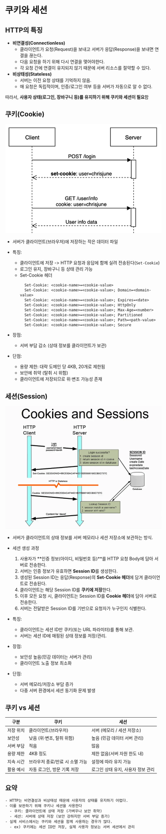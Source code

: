 # 쿠키와 세션

## HTTP의 특징

- **비연결성(Connectionless)**
  - 클라이언트가 요청(Request)을 보내고 서버가 응답(Response)을 보내면 연결을 끊는다.
  - 다음 요청을 하기 위해 다시 연결을 맺어야한다.
  - 각 요청 간에 연결이 유지되지 않기 때문에 서버 리소스를 절약할 수 있다.
- **비상태성(Stateless)**
  - 서버는 이전 요청 상태를 기억하지 않음.
  - 매 요청은 독립적이며, 인증/로그인 여부 등을 서버가 자동으로 알 수 없다.

따라서, **사용자 상태(로그인, 장바구니 등)를 유지하기 위해 쿠키와 세션이 필요**함

## 쿠키(Cookie)

![alt text](image.png)

- 서버가 클라이언트(브라우저)에 저장하는 작은 데이터 파일
- 특징:

  - 클라이언트에 저장 -> HTTP 요청과 응답에 함께 실려 전송된다(`Set-Cookie`)
  - 로그인 유지, 장바구니 등 상태 관리 가능
  - Set-Cookie 헤더
    ```
      Set-Cookie: <cookie-name>=<cookie-value>
      Set-Cookie: <cookie-name>=<cookie-value>; Domain=<domain-value>
      Set-Cookie: <cookie-name>=<cookie-value>; Expires=<date>
      Set-Cookie: <cookie-name>=<cookie-value>; HttpOnly
      Set-Cookie: <cookie-name>=<cookie-value>; Max-Age=<number>
      Set-Cookie: <cookie-name>=<cookie-value>; Partitioned
      Set-Cookie: <cookie-name>=<cookie-value>; Path=<path-value>
      Set-Cookie: <cookie-name>=<cookie-value>; Secure
    ```

- 장점:
  - 서버 부담 감소 (상태 정보를 클라이언트가 보관)
- 단점:
  - 용량 제한: 대략 도메인 당 4KB, 20개로 제한됨
  - 보안에 취약 (탈취 시 위험)
  - 클라이언트에 저장되므로 위·변조 가능성 존재

## 세션(Session)

![alt text](image-1.png)

- 서버가 클라이언트의 상태 정보를 서버 메모리나 세션 저장소에 보관하는 방식.
- 세션 생성 과정

  1. 사용자가 **인증 정보(아이디, 비밀번호 등)**를 HTTP 요청 Body에 담아 서버로 전송한다.
  2. 서버는 인증 정보가 유효하면 **Session ID**를 생성한다.
  3. 생성된 Session ID는 응답(Response)의 **Set-Cookie 헤더**에 담겨 클라이언트로 전송된다.
  4. 클라이언트는 해당 Session ID를 **쿠키에 저장**한다.
  5. 이후 모든 요청 시, 클라이언트는 Session ID를 **Cookie 헤더**에 담아 서버로 전송한다.
  6. 서버는 전달받은 Session ID를 기반으로 요청자가 누구인지 식별한다.

- 특징:
  - 클라이언트는 세션 ID만 쿠키(또는 URL 파라미터)를 통해 보관.
  - 서버는 세션 ID에 매핑된 상태 정보를 저장/관리.
- 장점:
  - 보안성 높음(민감 데이터는 서버가 관리)
  - 클라이언트 노출 정보 최소화
- 단점:
  - 서버 메모리/저장소 부담 증가
  - 다중 서버 환경에서 세션 동기화 문제 발생

## 쿠키 vs 세션

| 구분      | 쿠키                            | 세션                               |
| --------- | ------------------------------- | ---------------------------------- |
| 저장 위치 | 클라이언트(브라우저)            | 서버 (메모리 / 세션 저장소)        |
| 보안성    | 낮음 (위·변조, 탈취 위험)       | 높음 (민감 데이터 서버 관리)       |
| 서버 부담 | 적음                            | 많음                               |
| 용량 제한 | 4KB 정도                        | 제한 없음(서버 자원 한도 내)       |
| 지속 시간 | 브라우저 종료/만료 시 소멸 가능 | 설정에 따라 유지 가능              |
| 활용 예시 | 자동 로그인, 방문 기록 저장     | 로그인 상태 유지, 사용자 정보 관리 |

## 요약

```
- HTTP는 비연결성과 비상태성 때문에 사용자의 상태를 유지하기 어렵다.
- 이를 보완하기 위해 쿠키나 세션을 사용한다
  - 쿠키: 클라이언트에 상태 저장 (가벼우나 보안 취약)
  - 세션: 서버에 상태 저장 (보안 강하지만 서버 부담 증가)
- 실제 서비스에서는 쿠키와 세션을 함께 사용하는 경우가 많다.
  - ex) 쿠키에는 세션 ID만 저장, 실제 사용자 정보는 서버 세션에서 관리
```
